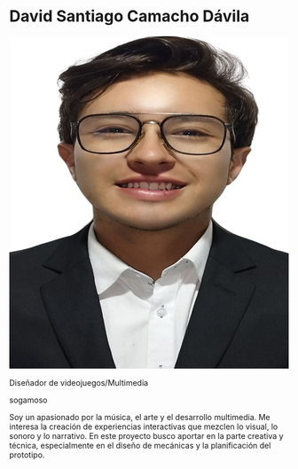 <h1>David Santiago Camacho Dávila</h1>

<img src=" /David Camacho/DavidCamacho.jpg" alt="foto perfil" width="800" height="600" loading="lazy">

<p>Diseñador de videojuegos/Multimedia</p>

<p>sogamoso</p>

<p>Soy un apasionado por la música, el arte y el desarrollo multimedia. Me interesa la creación de 
experiencias interactivas que mezclen lo visual, lo sonoro y lo narrativo. En este proyecto busco 
aportar en la parte creativa y técnica, especialmente en el diseño de mecánicas y la planificación 
del prototipo.</p>